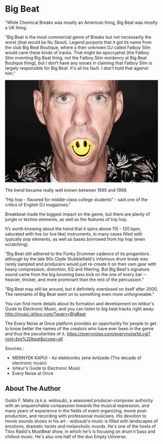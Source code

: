 # Big Beat

"While Chemical Breaks was mostly an American thing, Big Beat was mostly a UK
thing.

"Big Beat is the most commercial genre of Breaks but not necessarily the worst
(that would be Nu Skool). Legend purports that it got its name from the club Big
Beat Boutique, where a then unknown DJ called Fatboy Slim would cane these kinds
of tracks. That might be apocryphal (the Fatboy Slim inventing Big Beat thing,
not the Fatboy Slim residency at Big Beat Boutique thing), but I don't have any
issues in claiming that Fatboy Slim is largely responsible for Big Beat. It's
all his fault. I don't hold that against him."

![Fatboy Slim](_static/images/fatboy-slim/fatboy-slim.png)

The trend became really well known between 1995 and 1998.

"Hip hop - flavored for middle-class college students" - said one of the critics
of English DJ magazines."

Breakbeat made the biggest impact on the genre, but there are plenty of jungle
or techno elements, as well as the features of trip hop.

It’s worth knowing about the trend that it spins above 115 - 120 bpm, saturated
with live (or live like) instruments, in many cases filled with typically pop
elements, as well as bases borrowed from hip hop (even scratching).

"Big Beat still adhered to the Funky Drummer cadence of its progenitors although
by the late 90s Clyde Stubblefield's infamous drum break was rarely sampled and
producers would just re-create it on their own gear with heavy compression,
distortion, EQ and filtering. But Big Beat's signature sound came from the big
booming bass kick on the one of every bar -- heavier, thicker, and more
prominant than the rest of the percussion."

"Big Beat may still be around, but it definitely overdosed on itself after 2000.
The remnants of Big Beat went on to something even more unforgiveable."

You can find more details about its formation and development on Ishkur's Guide
to Electronic Music, and you can listen to big beat tracks right away.
http://music.ishkur.com/?query=BigBeat

The Every Noise at Once platform provides an opportunity for people to get to
know better the names of the creators who have ever been in the genre and thus
the peculiarities of it.
https://everynoise.com/everynoise1d.cgi?root=big%20beat&scope=all

Sources :

- MENNYEK KAPUI - Az elektroniks zene évtizede (The decade of electronic music)
- Ishkur's Guide to Electronic Music
- Every Noise at Once

## About The Author

Guido F. Matis (a.k.a. widosub), a seasoned producer-composer authority with an
unquenchable compassion towards the musical expression, and many years of
experience in the fields of event organizing, movie post-production, and
recording with professional musicians. His devotion to movie sounds shows in his
art - widosub's music is filled with landscapes of emotions, dramatic twists and
melancholic moods. He's one of the hosts of Tilos Rádió's MustBeat show, in
which he's is focusing on drum'n'bass and chillout music. He's also one half of
the duo Empty Universe.
